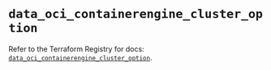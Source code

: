 # `data_oci_containerengine_cluster_option`

Refer to the Terraform Registry for docs: [`data_oci_containerengine_cluster_option`](https://registry.terraform.io/providers/oracle/oci/6.18.0/docs/data-sources/containerengine_cluster_option).
